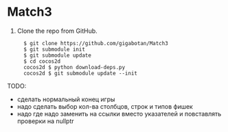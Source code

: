 # Match3

1. Clone the repo from GitHub.

         $ git clone https://github.com/gigabotan/Match3
         $ git submodule init
         $ git submodule update
         $ cd cocos2d
         cocos2d $ python download-deps.py
         cocos2d $ git submodule update --init

TODO:
- сделать нормальный конец игры
- надо сделать выбор кол-ва столбцов, строк и типов фишек
- надо где надо заменить на ссылки вместо указателей и повставлять проверки на nullptr
